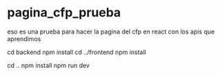 # pagina_cfp_prueba
eso es una prueba para hacer la pagina del cfp en react con los apis que aprendimos

cd backend
npm install
cd ../frontend
npm install

cd ..
npm install
npm run dev